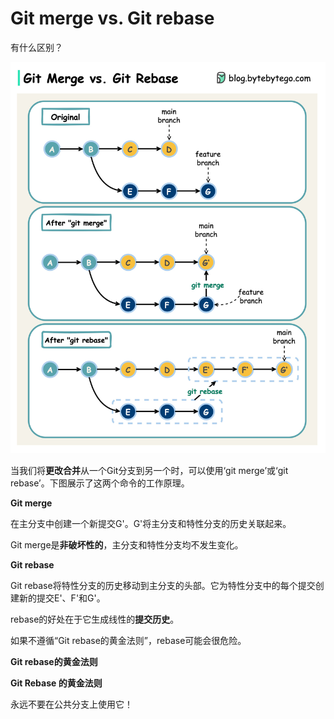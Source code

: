 # Git merge vs. Git rebase


有什么区别？

<p> <img src="../images/git-merge-git-rebase.jpeg" style="width: 680px" /> </p>

当我们将**更改合并**从一个Git分支到另一个时，可以使用‘git merge’或‘git rebase’。下图展示了这两个命令的工作原理。

**Git merge**

在主分支中创建一个新提交G'。G'将主分支和特性分支的历史关联起来。

Git merge是**非破坏性的**，主分支和特性分支均不发生变化。

**Git rebase**

Git rebase将特性分支的历史移动到主分支的头部。它为特性分支中的每个提交创建新的提交E'、F'和G'。

rebase的好处在于它生成线性的**提交历史**。

如果不遵循“Git rebase的黄金法则”，rebase可能会很危险。

**Git rebase的黄金法则**

**Git Rebase 的黄金法则**

永远不要在公共分支上使用它！